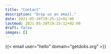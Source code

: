 ```yaml
---
title: "Contact"
description: "Drop us an email."
date: 2021-05-20T19:25:12+02:00
lastmod: 2021-05-20T19:25:12+02:00
draft: false
images: []
---
```


{{< email user="hello" domain="getdoks.org" >}}
